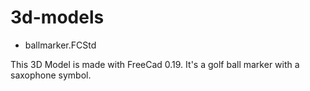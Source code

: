 # 3d-models

- ballmarker.FCStd

This 3D Model is made with FreeCad 0.19. It's a golf ball marker with a saxophone symbol.
